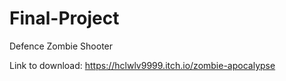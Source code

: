 # Final-Project
 Defence Zombie Shooter
  
  Link to download: https://hclwlv9999.itch.io/zombie-apocalypse
